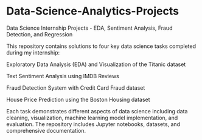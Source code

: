 # Data-Science-Analytics-Projects
Data Science Internship Projects - EDA, Sentiment Analysis, Fraud Detection, and Regression

This repository contains solutions to four key data science tasks completed during my internship:

Exploratory Data Analysis (EDA) and Visualization of the Titanic dataset

Text Sentiment Analysis using IMDB Reviews

Fraud Detection System with Credit Card Fraud dataset

House Price Prediction using the Boston Housing dataset

Each task demonstrates different aspects of data science including data cleaning, visualization, machine learning model implementation, and evaluation. The repository includes Jupyter notebooks,  datasets, and comprehensive documentation.
